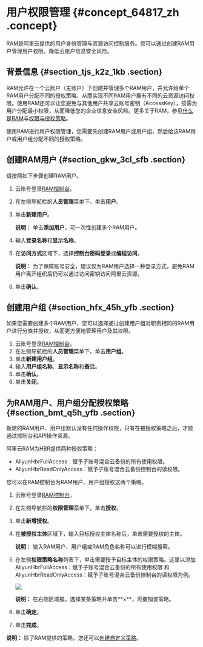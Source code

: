 # 用户权限管理 {#concept_64817_zh .concept}

RAM是阿里云提供的用户身份管理与资源访问控制服务。您可以通过创建RAM用户管理用户权限，降低云账户信息安全风险。

## 背景信息 {#section_tjs_k2z_1kb .section}

RAM允许在一个云账户（主账户）下创建并管理多个RAM用户，并允许给单个RAM用户分配不同的授权策略，从而实现不同RAM用户拥有不同的云资源访问权限。使用RAM还可以让您避免与其他用户共享云账号密钥（AccessKey），按需为用户分配最小权限，从而降低您的企业信息安全风险。更多关于RAM，参见[什么是RAM](../../cn.zh-CN/产品简介/什么是RAM.md)与[权限与授权策略](../../cn.zh-CN/用户指南/（隐藏）旧版用户指南/授权管理/授权策略概述.md)。

使用RAM进行用户权限管理，您需要先创建RAM用户或用户组，然后给该RAM用户或用户组分配不同的授权策略。

## 创建RAM用户 {#section_gkw_3cl_sfb .section}

请按照如下步骤创建RAM用户。

1.  云账号登录[RAM控制台](https://ram.console.aliyun.com/)。
2.  在左侧导航栏的**人员管理**菜单下，单击**用户**。
3.  单击**新建用户**。

    **说明：** 单击**添加用户**，可一次性创建多个RAM用户。

4.  输入**登录名称**和**显示名称**。
5.  在**访问方式**区域下，选择**控制台密码登录**或**编程访问**。

    **说明：** 为了保障账号安全，建议仅为RAM用户选择一种登录方式，避免RAM用户离开组织后仍可以通过访问密钥访问阿里云资源。

6.  单击**确认**。

## 创建用户组 {#section_hfx_45h_yfb .section}

如果您需要创建多个RAM用户，您可以选择通过创建用户组对职责相同的RAM用户进行分类并授权，从而更方便地管理用户及其权限。

1.  云账号登录[RAM控制台](https://ram.console.aliyun.com/)。
2.  在左侧导航栏的**人员管理**菜单下，单击**用户组**。
3.  单击**新建用户组**。
4.  输入**用户组名称**、**显示名称**和**备注**。
5.  单击**确认**。
6.  单击**关闭**。

## 为RAM用户、用户组分配授权策略 {#section_bmt_q5h_yfb .section}

新建的RAM用户、用户组默认没有任何操作权限，只有在被授权策略之后，才能通过控制台和API操作资源。

阿里云RAM为HBR提供两种授权策略：

-   AliyunHbrFullAccess：赋予子账号混合云备份的所有使用权限。
-   AliyunHbrReadOnlyAccess：赋予子账号混合云备份控制台的读权限。

您可以在RAM控制台为RAM用户、用户组授权这两个策略。

1.  云账号登录[RAM控制台](https://ram.console.aliyun.com/)。
2.  在左侧导航栏的**权限管理**菜单下，单击**授权**。
3.  单击**新增授权**。
4.  在**被授权主体**区域下，输入目标授权主体名称后，单击需要授权的主体。

    **说明：** 输入RAM用户、用户组或RAM角色名称可以进行模糊搜索。

5.  在左侧**权限策略名称**列表下，单击需要授予目标主体的权限策略。这里以添加AliyunHbrFullAccess：赋予子账号混合云备份的所有使用权限 和AliyunHbrReadOnlyAccess：赋予子账号混合云备份控制台的读权限为例。

    ![](http://static-aliyun-doc.oss-cn-hangzhou.aliyuncs.com/assets/img/40360/156462951753982_zh-CN.jpg)

    **说明：** 在右侧区域框，选择某条策略并单击**×**，可撤销该策略。

6.  单击**确定**。
7.  单击**完成**。

**说明：** 除了RAM提供的策略，您还可以[创建自定义策略](../../cn.zh-CN/用户指南/权限策略/自定义策略/创建自定义策略.md#)。

